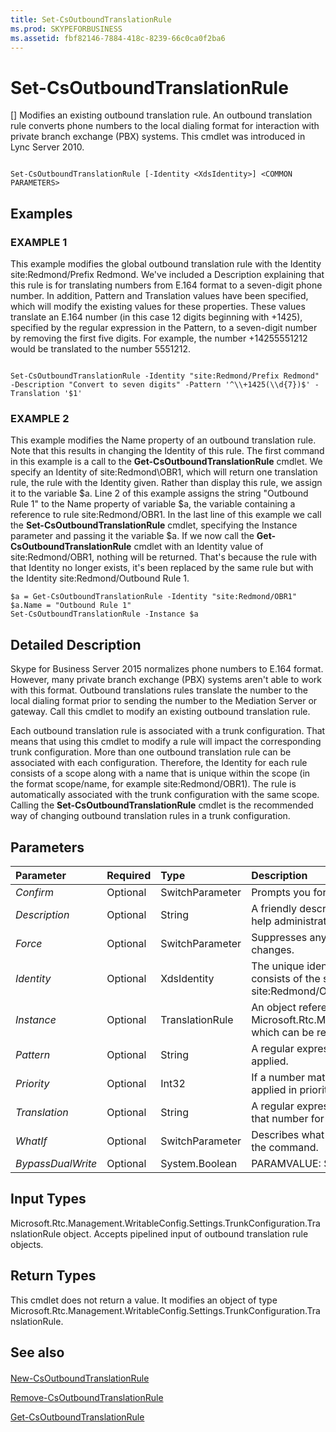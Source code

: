 ```yaml
---
title: Set-CsOutboundTranslationRule
ms.prod: SKYPEFORBUSINESS
ms.assetid: fbf82146-7884-418c-8239-66c0ca0f2ba6
---
```



# Set-CsOutboundTranslationRule
[]
Modifies an existing outbound translation rule. An outbound translation rule converts phone numbers to the local dialing format for interaction with private branch exchange (PBX) systems. This cmdlet was introduced in Lync Server 2010.
  
    
    


```

Set-CsOutboundTranslationRule [-Identity <XdsIdentity>] <COMMON PARAMETERS>

```


## Examples


  
    
    

### EXAMPLE 1

This example modifies the global outbound translation rule with the Identity site:Redmond/Prefix Redmond. We've included a Description explaining that this rule is for translating numbers from E.164 format to a seven-digit phone number. In addition, Pattern and Translation values have been specified, which will modify the existing values for these properties. These values translate an E.164 number (in this case 12 digits beginning with +1425), specified by the regular expression in the Pattern, to a seven-digit number by removing the first five digits. For example, the number +14255551212 would be translated to the number 5551212.
  
    
    

```

Set-CsOutboundTranslationRule -Identity "site:Redmond/Prefix Redmond" -Description "Convert to seven digits" -Pattern '^\\+1425(\\d{7})$' -Translation '$1'
```


### EXAMPLE 2

This example modifies the Name property of an outbound translation rule. Note that this results in changing the Identity of this rule. The first command in this example is a call to the **Get-CsOutboundTranslationRule** cmdlet. We specify an Identity of site:Redmond\\OBR1, which will return one translation rule, the rule with the Identity given. Rather than display this rule, we assign it to the variable $a. Line 2 of this example assigns the string "Outbound Rule 1" to the Name property of variable $a, the variable containing a reference to rule site:Redmond/OBR1. In the last line of this example we call the **Set-CsOutboundTranslationRule** cmdlet, specifying the Instance parameter and passing it the variable $a. If we now call the **Get-CsOutboundTranslationRule** cmdlet with an Identity value of site:Redmond/OBR1, nothing will be returned. That's because the rule with that Identity no longer exists, it's been replaced by the same rule but with the Identity site:Redmond/Outbound Rule 1.
  
    
    

```
$a = Get-CsOutboundTranslationRule -Identity "site:Redmond/OBR1"
$a.Name = "Outbound Rule 1"
Set-CsOutboundTranslationRule -Instance $a
```


## Detailed Description

Skype for Business Server 2015 normalizes phone numbers to E.164 format. However, many private branch exchange (PBX) systems aren't able to work with this format. Outbound translations rules translate the number to the local dialing format prior to sending the number to the Mediation Server or gateway. Call this cmdlet to modify an existing outbound translation rule.
  
    
    
Each outbound translation rule is associated with a trunk configuration. That means that using this cmdlet to modify a rule will impact the corresponding trunk configuration. More than one outbound translation rule can be associated with each configuration. Therefore, the Identity for each rule consists of a scope along with a name that is unique within the scope (in the format scope/name, for example site:Redmond/OBR1). The rule is automatically associated with the trunk configuration with the same scope. Calling the **Set-CsOutboundTranslationRule** cmdlet is the recommended way of changing outbound translation rules in a trunk configuration.
  
    
    

## Parameters



|**Parameter**|**Required**|**Type**|**Description**|
|:-----|:-----|:-----|:-----|
| _Confirm_ <br/> |Optional  <br/> |SwitchParameter  <br/> |Prompts you for confirmation before executing the command.  <br/> |
| _Description_ <br/> |Optional  <br/> |String  <br/> |A friendly description of the outbound translation rule. This description can be used to help administrators clearly identify the purpose of the rule.  <br/> |
| _Force_ <br/> |Optional  <br/> |SwitchParameter  <br/> |Suppresses any confirmation prompts that would otherwise be displayed before making changes.  <br/> |
| _Identity_ <br/> |Optional  <br/> |XdsIdentity  <br/> |The unique identifier of the outbound translation rule you want to modify. The Identity consists of the scope followed by a unique name within each scope. For example, site:Redmond/OutboundRule1.  <br/> |
| _Instance_ <br/> |Optional  <br/> |TranslationRule  <br/> |An object reference to an outbound translation rule. This object must be of type Microsoft.Rtc.Management.WritableConfig.Settings.TrunkConfiguration.TranslationRule, which can be retrieved by calling the **Get-CsOutboundTranslationRule** cmdlet. <br/> |
| _Pattern_ <br/> |Optional  <br/> |String  <br/> |A regular expression representing the number pattern to which the Translation will be applied.  <br/> |
| _Priority_ <br/> |Optional  <br/> |Int32  <br/> |If a number matches the Pattern of more than one outbound translation rule, rules are applied in priority order. Use this parameter to assign a priority to the rule.  <br/> |
| _Translation_ <br/> |Optional  <br/> |String  <br/> |A regular expression that will be applied to the number matching the Pattern to prepare that number for outbound routing.  <br/> |
| _WhatIf_ <br/> |Optional  <br/> |SwitchParameter  <br/> |Describes what would happen if you executed the command without actually executing the command.  <br/> |
| _BypassDualWrite_ <br/> |Optional  <br/> |System.Boolean  <br/> |PARAMVALUE: $true | $false  <br/> |
   

## Input Types

Microsoft.Rtc.Management.WritableConfig.Settings.TrunkConfiguration.TranslationRule object. Accepts pipelined input of outbound translation rule objects.
  
    
    

## Return Types

This cmdlet does not return a value. It modifies an object of type Microsoft.Rtc.Management.WritableConfig.Settings.TrunkConfiguration.TranslationRule.
  
    
    

## See also


#### 


  
    
    
 [New-CsOutboundTranslationRule](new-csoutboundtranslationrule.md)
  
    
    
 [Remove-CsOutboundTranslationRule](remove-csoutboundtranslationrule.md)
  
    
    
 [Get-CsOutboundTranslationRule](get-csoutboundtranslationrule.md)
